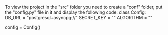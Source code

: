 To view the project in the "src" folder you need to create a "conf" folder, 
put the "config.py" file in it and display the following code:
class Config:
    DB_URL = "postgresql+asyncpg://<your postgresql database>"
    SECRET_KEY = "<your secret key for JWT>"
    ALGORITHM = "<JWT Algoritm>"


config = Config()

